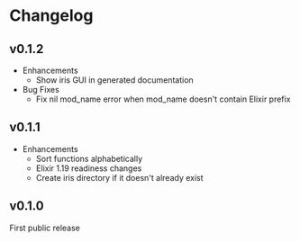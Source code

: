 # Changelog

## v0.1.2

- Enhancements
    - Show iris GUI in generated documentation
- Bug Fixes
    - Fix nil mod_name error when mod_name doesn't contain Elixir prefix

## v0.1.1

- Enhancements
    - Sort functions alphabetically
    - Elixir 1.19 readiness changes
    - Create iris directory if it doesn't already exist

## v0.1.0

First public release